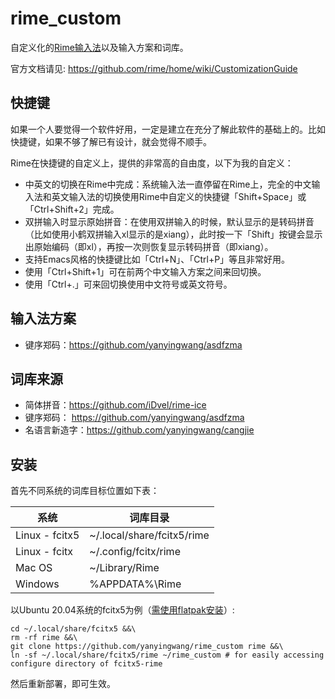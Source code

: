 rime_custom
======
自定义化的[Rime输入法](http://rime.im/)以及输入方案和词库。

官方文档请见:  https://github.com/rime/home/wiki/CustomizationGuide

## 快捷键
如果一个人要觉得一个软件好用，一定是建立在充分了解此软件的基础上的。比如快捷键，如果不够了解已有设计，就会觉得不顺手。

Rime在快捷键的自定义上，提供的非常高的自由度，以下为我的自定义：
* 中英文的切换在Rime中完成：系统输入法一直停留在Rime上，完全的中文输入法和英文输入法的切换使用Rime中自定义的快捷键「Shift+Space」或「Ctrl+Shift+2」完成。
* 双拼输入时显示原始拼音：在使用双拼输入的时候，默认显示的是转码拼音（比如使用小鹤双拼输入xl显示的是xiang），此时按一下「Shift」按键会显示出原始编码（即xl），再按一次则恢复显示转码拼音（即xiang）。
* 支持Emacs风格的快捷键比如「Ctrl+N」、「Ctrl+P」等且非常好用。
* 使用「Ctrl+Shift+1」可在前两个中文输入方案之间来回切换。
* 使用「Ctrl+.」可来回切换使用中文符号或英文符号。


## 输入法方案
* 键序郑码：https://github.com/yanyingwang/asdfzma


## 词库来源
* 简体拼音：https://github.com/iDvel/rime-ice
* 键序郑码： https://github.com/yanyingwang/asdfzma
* 名语言新造字：https://github.com/yanyingwang/cangjie


## 安装
首先不同系统的词库目标位置如下表：

| 系统   |    词库目录         |
|--------|---------------------|
| Linux - fcitx5 | ~/.local/share/fcitx5/rime |
| Linux - fcitx  | ~/.config/fcitx/rime |
| Mac OS | ~/Library/Rime      |
|Windows | %APPDATA%\Rime      |


以Ubuntu 20.04系统的fcitx5为例（[需使用flatpak安装](https://www.yanying.wang/2022/11/how-to-run-fcitx5-and-rime-on-ubuntu-20-04.html)）:

```shell
cd ~/.local/share/fcitx5 &&\
rm -rf rime &&\
git clone https://github.com/yanyingwang/rime_custom rime &&\
ln -sf ~/.local/share/fcitx5/rime ~/rime_custom # for easily accessing configure directory of fcitx5-rime
```

然后重新部署，即可生效。


